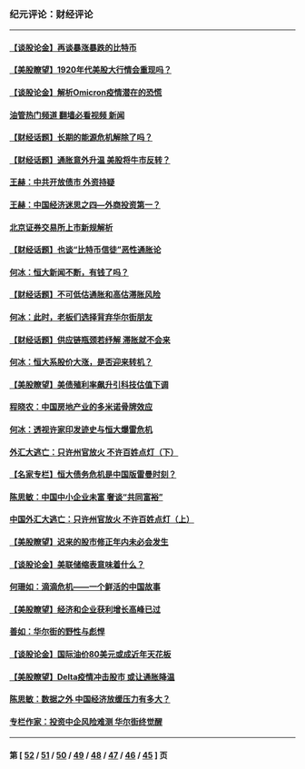 ### 纪元评论：财经评论
---
#### [【谈股论金】再谈暴涨暴跌的比特币](../../pages/nsc1026/n13428036.md?01040330) 
#### [【美股瞭望】1920年代美股大行情会重现吗？](../../pages/nsc1026/n13425425.md?01040330) 
#### [【谈股论金】解析Omicron疫情潜在的恐慌](../../pages/nsc1026/n13403704.md?01040330) 
#### [油管热门频道 翻墙必看视频 新闻](ok?01040330)
#### [【财经话题】长期的能源危机解除了吗？](../../pages/nsc1026/n13378041.md?01040330) 
#### [【财经话题】通胀意外升温 美股将牛市反转？](../../pages/nsc1026/n13370659.md?01040330) 
#### [王赫：中共开放债市 外资持疑](../../pages/nsc1026/n13366203.md?01040330) 
#### [王赫：中国经济迷思之四—外商投资第一？](../../pages/nsc1026/n13354150.md?01040330) 
#### [北京证券交易所上市新规解析](../../pages/nsc1026/n13348292.md?01040330) 
#### [【财经话题】也谈“比特币信徒”恶性通胀论](../../pages/nsc1026/n13331972.md?01040330) 
#### [何冰：恒大新闻不断，有钱了吗？](../../pages/nsc1026/n13325002.md?01040330) 
#### [【财经话题】不可低估通胀和高估滞胀风险](../../pages/nsc1026/n13300505.md?01040330) 
#### [何冰：此时，老板们选择背弃华尔街朋友](../../pages/nsc1026/n13295291.md?01040330) 
#### [【财经话题】供应链瓶颈若纾解 滞胀就不会来](../../pages/nsc1026/n13286759.md?01040330) 
#### [何冰：恒大系股价大涨，是否迎来转机？](../../pages/nsc1026/n13276822.md?01040330) 
#### [【美股瞭望】美债殖利率飙升引科技估值下调](../../pages/nsc1026/n13267775.md?01040330) 
#### [程晓农：中国房地产业的多米诺骨牌效应](../../pages/nsc1026/n13259673.md?01040330) 
#### [何冰：透视许家印发迹史与恒大爆雷危机](../../pages/nsc1026/n13253937.md?01040330) 
#### [外汇大逃亡：只许州官放火 不许百姓点灯（下）](../../pages/nsc1026/n13245748.md?01040330) 
#### [【名家专栏】恒大债务危机是中国版雷曼时刻？](../../pages/nsc1026/n13242613.md?01040330) 
#### [陈思敏：中国中小企业未富 奢谈“共同富裕”](../../pages/nsc1026/n13241213.md?01040330) 
#### [中国外汇大逃亡：只许州官放火 不许百姓点灯（上）](../../pages/nsc1026/n13228773.md?01040330) 
#### [【美股瞭望】迟来的股市修正年内未必会发生](../../pages/nsc1026/n13223100.md?01040330) 
#### [【谈股论金】美联储缩表意味着什么？](../../pages/nsc1026/n13174610.md?01040330) 
#### [何珊如：滴滴危机——一个鲜活的中国故事](../../pages/nsc1026/n13151962.md?01040330) 
#### [【美股瞭望】经济和企业获利增长高峰已过](../../pages/nsc1026/n13134466.md?01040330) 
#### [善如：华尔街的野性与彪悍](../../pages/nsc1026/n13112664.md?01040330) 
#### [【谈股论金】国际油价80美元或成近年天花板](../../pages/nsc1026/n13108524.md?01040330) 
#### [【美股瞭望】Delta疫情冲击股市 或让通胀降温](../../pages/nsc1026/n13100297.md?01040330) 
#### [陈思敏：数据之外 中国经济放缓压力有多大？](../../pages/nsc1026/n13085576.md?01040330) 
#### [专栏作家：投资中企风险难测 华尔街终觉醒](../../pages/nsc1026/n13079366.md?01040330) 

---
#### 第 [ [52](./52.md?01040330) / [51](./51.md?01040330) / [50](./50.md?01040330) / [49](./49.md?01040330) / [48](./48.md?01040330) / [47](./47.md?01040330) / [46](./46.md?01040330) / [45](./45.md?01040330) ] 页
